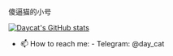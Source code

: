 傻逼猫的小号

[![Daycat's GitHub stats](https://github-readme-stats.vercel.app/api?username=daycat)](https://github.com/anuraghazra/github-readme-stats)

- 📫 How to reach me:
      - Telegram: @day_cat

<!---
daycat/daycat is a ✨ special ✨ repository because its `README.md` (this file) appears on your GitHub profile.
You can click the Preview link to take a look at your changes.
--->
